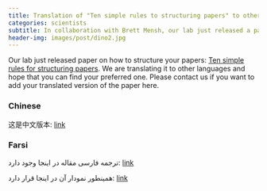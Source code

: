 ```yaml
---
title: Translation of "Ten simple rules to structuring papers" to other languages
categories: scientists
subtitle: In collaboration with Brett Mensh, our lab just released a paper on how to structure your papers- Ten simple rules for structuring papers. We are translating it to other languages and hope that you can find your preferred one. Please contact us if you want to add your translated version of the paper here.
header-img: images/post/dino2.jpg
---
```


Our lab just released paper on how to structure your papers: [Ten simple rules for structuring papers](http://journals.plos.org/ploscompbiol/article/file?id=10.1371/journal.pcbi.1005619&type=printable).
We are translating it to other languages and hope that you can find your preferred one.
Please contact us if you want to add your translated version of the paper here.

### Chinese

 这是中文版本:
 [link](https://TTI-DEL.github.io/Lab/images/post/ten_simple_rules/chinese.pdf)

### Farsi
ترجمه فارسی مقاله در اینجا وجود دارد:
[link](https://TTI-DEL.github.io/Lab/images/post/ten_simple_rules/farsi.pdf)

همینطور نمودار آن در اینجا قرار دارد:
[link](https://TTI-DEL.github.io/Lab/images/post/ten_simple_rules/farsi_summary.jpeg)
